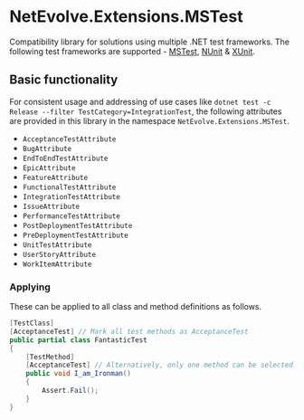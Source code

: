 # NetEvolve.Extensions.MSTest

Compatibility library for solutions using multiple .NET test frameworks.
The following test frameworks are supported -
[MSTest](https://www.nuget.org/packages/NetEvolve.Extensions.MSTest),
[NUnit](https://www.nuget.org/packages/NetEvolve.Extensions.NUnit) &
[XUnit](https://www.nuget.org/packages/NetEvolve.Extensions.XUnit).

## Basic functionality

For consistent usage and addressing of use cases like `dotnet test -c Release --filter TestCategory=IntegrationTest`, the following attributes are provided in this library in the namespace `NetEvolve.Extensions.MSTest`.

-  `AcceptanceTestAttribute`
-  `BugAttribute`
-  `EndToEndTestAttribute`
-  `EpicAttribute`
-  `FeatureAttribute`
-  `FunctionalTestAttribute`
-  `IntegrationTestAttribute`
-  `IssueAttribute`
-  `PerformanceTestAttribute`
-  `PostDeploymentTestAttribute`
-  `PreDeploymentTestAttribute`
-  `UnitTestAttribute`
-  `UserStoryAttribute`
-  `WorkItemAttribute`

### Applying

These can be applied to all class and method definitions as follows.

```cs
[TestClass]
[AcceptanceTest] // Mark all test methods as AcceptanceTest
public partial class FantasticTest
{
    [TestMethod]
    [AcceptanceTest] // Alternatively, only one method can be selected.
    public void I_am_Ironman()
    {
        Assert.Fail();
    }
}
```